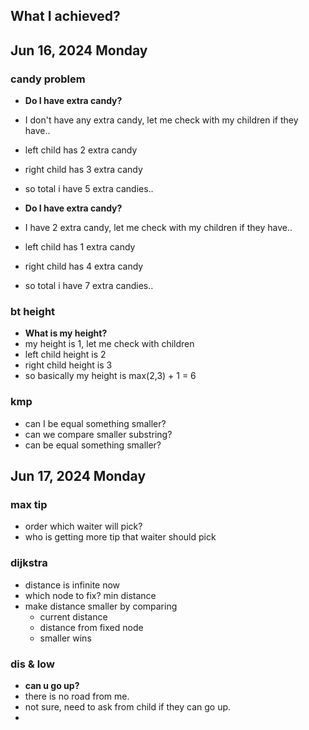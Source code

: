 ## What I achieved?

## Jun 16, 2024 Monday
### candy problem
- **Do I have extra candy?**
- I don't have any extra candy, let me check with my children if they have..
- left child has 2 extra candy
- right child has 3 extra candy
- so total i have 5 extra candies..

- **Do I have extra candy?**
- I have 2 extra candy, let me check with my children if they have..
- left child has 1 extra candy
- right child has 4 extra candy
- so total i have 7 extra candies..

### bt height
- **What is my height?**
- my height is 1, let me check with children
- left child height is 2
- right child height is 3
- so basically my height is  max(2,3) + 1 = 6

### kmp
- can I be equal something smaller?
- can we compare smaller substring?
- can be equal something smaller?

## Jun 17, 2024 Monday
### max tip
- order which waiter will pick? 
- who is getting more tip that waiter should pick

### dijkstra
- distance is infinite now 
- which node to fix? min distance 
- make distance smaller by comparing 
  - current distance 
  - distance from fixed node 
  - smaller wins

### dis & low
- **can u go up?**
- there is no road from me.
- not sure, need to ask from child if they can go up.
- 










































